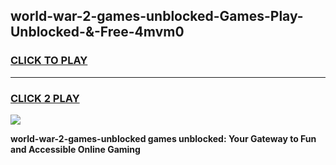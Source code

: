 
## world-war-2-games-unblocked-Games-Play-Unblocked-&-Free-4mvm0
<h3>
<a href="https://premium76.site?title=world-war-2-games-unblocked&ref=24A">CLICK TO PLAY</a></h3>
<hr>

<h3>
<a href="https://premium76.site?title=world-war-2-games-unblocked&ref=24A">CLICK 2 PLAY</a>
  
</h3>

<a href="https://premium76.site?title=world-war-2-games-unblocked&ref=24A"><img src="https://clearcache.store/games.png"></a>


**world-war-2-games-unblocked games unblocked: Your Gateway to Fun and Accessible Online Gaming**
